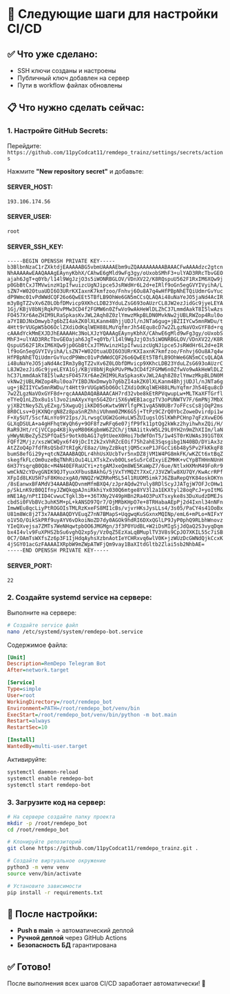# 🚀 Следующие шаги для настройки CI/CD

## ✅ **Что уже сделано:**
- SSH ключи созданы и настроены
- Публичный ключ добавлен на сервер
- Пути в workflow файлах обновлены

## 📋 **Что нужно сделать сейчас:**

### **1. Настройте GitHub Secrets:**

Перейдите: `https://github.com/11pyCodcat11/remdepo_trainz/settings/secrets/actions`

Нажмите **"New repository secret"** и добавьте:

#### **SERVER_HOST:**
```
193.106.174.56
```

#### **SERVER_USER:**
```
root
```

#### **SERVER_SSH_KEY:**
```
-----BEGIN OPENSSH PRIVATE KEY-----
b3BlbnNzaC1rZXktdjEAAAAABG5vbmUAAAAEbm9uZQAAAAAAAAABAAACFwAAAAdzc2gtcn
NhAAAAAwEAAQAAAgEAynyKbhX/CAhwE6gMld9wFg3gy/oUxobSMhF3+ulYAD3RRcTbvGEO
ajah6JgT+q0Yb/l14l9WgJzjO3s5iWONRBGLOV/VDnXV22/K8RQspuU562F1RxIM6XQw9j
p0GbBtCxJTMVwinzH1pIfwuizcUgNJipce5JsRWdHr6L2d+eIRlf9oGn5egGVYIVyihA/L
sZN7+W02OtuaUDI6O3URrKXIaxnK7kmfzoo/Fnhvj6Ou8A7q4wHfPBpNhETQiUdmrGvYuc
dP9Wmc01vPdWWdCQF26o6QwEEt5TBfLB9OhWe6GN5mCCsQLAQAi48uNaYeJO5jaNd4AcIR
m3yBgTZ2vXv6Z0LObfDMvicp9XKhcLDB23YduLZsG693oAUzrCL8JW2ezJidGc9jyeLEYA
1Gj/KBjV8bNjRqkPUvPMw3CD4f2FGMW6n0ZfwVo9wAkHeWlDLZhC37LmmdAakT8I5lwAzs
FO457Xr6AeZHIM9LRaSpkasKvJWL2Aqh8Z0zlYmwzMkpBLDN0MvkNw2jUBLRWZop4Rul0o
a7YIBDJNxDmwyb7g6bZI4akZK0lXLKanm4BhjjUDJl/nJNTa6gug+jBZIIYCw5mnRWDu/t
4Htt9rVUGpW5bO6OclZXdiOdKqlWEH88LMuYqfmrJh54Equ8cD7w2ZLgzNaVOxGYF8d+rq
cAAAdYckMmEXJDJhEAAAAHc3NoLXJzYQAAAgEAynyKbhX/CAhwE6gMld9wFg3gy/oUxobS
MhF3+ulYAD3RRcTbvGEOajah6JgT+q0Yb/l14l9WgJzjO3s5iWONRBGLOV/VDnXV22/K8R
QspuU562F1RxIM6XQw9jp0GbBtCxJTMVwinzH1pIfwuizcUgNJipce5JsRWdHr6L2d+eIR
lf9oGn5egGVYIVyihA/LsZN7+W02OtuaUDI6O3URrKXIaxnK7kmfzoo/Fnhvj6Ou8A7q4w
HfPBpNhETQiUdmrGvYucdP9Wmc01vPdWWdCQF26o6QwEEt5TBfLB9OhWe6GN5mCCsQLAQA
i48uNaYeJO5jaNd4AcIRm3yBgTZ2vXv6Z0LObfDMvicp9XKhcLDB23YduLZsG693oAUzrC
L8JW2ezJidGc9jyeLEYA1Gj/KBjV8bNjRqkPUvPMw3CD4f2FGMW6n0ZfwVo9wAkHeWlDLZ
hC37LmmdAakT8I5lwAzsFO457Xr6AeZHIM9LRaSpkasKvJWL2Aqh8Z0zlYmwzMkpBLDN0M
vkNw2jUBLRWZop4Rul0oa7YIBDJNxDmwyb7g6bZI4akZK0lXLKanm4BhjjUDJl/nJNTa6g
ug+jBZIIYCw5mnRWDu/t4Htt9rVUGpW5bO6OclZXdiOdKqlWEH88LMuYqfmrJh54Equ8cD
7w2ZLgzNaVOxGYF8d+rqcAAAADAQABAAACAH7rd32vbe8kEtRPVqwupLw+MLTKaXFTGrfl
eTYeQ1nLZbx8u1sl3vo2imAXyxYqn5G4ZOri5X6yWEB1acgzTV3oPUNWTV7F/6mPNj7MbX
yjXB2tNey5ZLyEZxg/5XwguQjikKD05oKwtw9NYlfgPK1vgA5N0UBr7oFFcsCs8jOqP2ms
8R0CLsv+OjKXNQrgN8Zz8paSnRZhhiVUhmm0ZMK6G5j+TtPz9CZrQ0YbcZoweDvirdpi1w
F+Xy5UT/5scfALnYo9Y2Ips/JLrwsgCUGW2GoHuLW5ZUIugslOSlKWhPCHnp7qFzXvwEO6
GLXqDSULA+a4gHFhqtWyQh6y+9OF8fzwRFq6e07jfP9fk11ptQg2kWkz2hyihwhxZQi/H/
RaR9JHt/rCjVCCpp4K8jkyeM806KgbmW6Z2Ch/jtNA1itkvW5L29L0YH2n9mZhXIIm/laN
yHWyNUBeZy5ZSPfQaE5r9otk0bAG17q9tUeeX0Hoi7bdWfOnT5/1w4ST0rKUWAs391GT0X
FQFf2M/jz/xszWCWQyx6f49jDcIt2k2xVhRZcEOif75h2ahE3Sqsgibg1N40BD/DYiAx3z
AtZZoQ4p7fdfRsQSbd7tRIgK/E8az/UmyZzBkqtjQM5cxeP1JFGcCi6b48y5Pv2FkKkqF8
bumS8efGi29y+qtcNZAAABAQDLr4hhUsXUcbTvr5nxDZ8jVM1W4PG8mkFK/wKZCt6xtBqZ
skegfkFLcOm0uzeBqTNhRiOu14LLXTskZxvb0OLseSu5rCdIxyiEZMHK+vCYpBTHHnNUnH
6H37YsqrqB0Q8c+M4N40EFRaUCYi+ztgAMJxeQm8WE5KaWpZ7/6ue/NtlxHXMnM49FoRr9
wmCkN2cYDvgGNIK9QJTyuxXFbusBAkhG/5jVxTYMQZt7XxC/J3VZWlw8XU7QY/KwAcrRPf
XFpId8LKU5H7sF8KHozxgA0/NNQZrWZRReMSL54l1RUOM5imk7J6ZBaRepQYK84oskOKYn
/8sEanwxBFAMdV34AAABAQDvnmMfmBXQ4/zJprAQdw2Yuly8RDlScyJJATgjW7OFJcOHw1
p/SkLnK9zB0QIfnyJZWQkqpAJniRkhiYx030Q6mtge8YV3l2a1EKXtyl28oqPcJ+yoItMG
mNE1Ag/nPtIID4CvwuCTgkl3b++36TXNy2V49pHBn2Ra4O3PuXTsxyke8s3DuXudzDMEJs
cbdSi0FVbBVc3uhK5M+pL+kANSD97Qr7/OjMRbKHpO7e+8TRHabaAEpPj2d4Ixnl34nNFn
ImwWEu8qcLiyPtROGOIsTMLRzKxeFS8MI1cBs/vjvrHKsJysLLs4/3s05/PaCY4s41OoBx
U81m8Wc8j2T3x7AAABAQDYVEuqZ7nN7BMapS+UqgwqKuSGxnxMQINp/emL6+mPLo+NIFxY
o1V5O/OikSkPRf9uyAYV6vDkoiNoZD7dy0AGOk9hdRI6DXxQGlLP9JyP0phQ9RLbhWnovz
YIeQXvejsa7ZMTs7WeNHqwtpbOO6JMGMgn/3f3P0YUdBL+W2iDsMIgSjJdQaQ2S3vyqDqm
bx4I4vlv9FuXPHS2bSu6vghQ2xp5y/Vz0qZ5EzXaLqBMuplTV3V8s9CpJO7XKIL55c7iSB
0C7/OAmTsWXfsZz6p3F1IjHdqAyhsXzbnAotIeYCHRxvq6wlV0K+jzWUzDcGWNdQjkCcxK
4jSGY01acGzFAAAAIXRpbW9mZWpATWFjQm9vay1BaXItdGltb2Zlai5sb2NhbAE=
-----END OPENSSH PRIVATE KEY-----
```

#### **SERVER_PORT:**
```
22
```

### **2. Создайте systemd service на сервере:**

Выполните на сервере:
```bash
# Создайте service файл
nano /etc/systemd/system/remdepo-bot.service
```

Содержимое файла:
```ini
[Unit]
Description=RemDepo Telegram Bot
After=network.target

[Service]
Type=simple
User=root
WorkingDirectory=/root/remdepo_bot
Environment=PATH=/root/remdepo_bot/venv/bin
ExecStart=/root/remdepo_bot/venv/bin/python -m bot.main
Restart=always
RestartSec=10

[Install]
WantedBy=multi-user.target
```

Активируйте:
```bash
systemctl daemon-reload
systemctl enable remdepo-bot
systemctl start remdepo-bot
```

### **3. Загрузите код на сервер:**

```bash
# На сервере создайте папку проекта
mkdir -p /root/remdepo_bot
cd /root/remdepo_bot

# Клонируйте репозиторий
git clone https://github.com/11pyCodcat11/remdepo_trainz.git .

# Создайте виртуальное окружение
python3 -m venv venv
source venv/bin/activate

# Установите зависимости
pip install -r requirements.txt
```

## 🎯 **После настройки:**

- **Push в main** → автоматический деплой
- **Ручной деплой** через GitHub Actions
- **Безопасность БД** гарантирована

## ✅ **Готово!**

После выполнения всех шагов CI/CD заработает автоматически! 🚀
